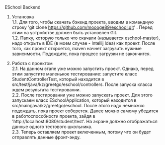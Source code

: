 ESchool 
Backend

1. Установка  
  1.1. Для того, чтобы скачать бэкенд проекта, вводим в командную строку 'git clone https://github.com/moooge89/eschool.git' .
  Перед этим на устройстве должен быть установлен Git.  
  1.2. Папку, которую только что скачали (называется eschool-master), надо открыть в IDE (в моем случае - Intellij Idea) как проект.
  После того, как проект откроется, maven начнет загрузить нужные зависимости. Подождите, пока процесс загрузки не закончится.  
  
  
2. Работа с проектом  
  2.1. На данном этапе уже можно запустить проект. Однако, перед этим запустите маленькое тестирование: запустите класс StudentControllerTest, 
  который находится в src/test/java/kz/greetgo/eschool/controllers. После запуска класса ждем результата тестировании.  
  2.2. После тестировании уже можно запускать проект. Для этого запускаем класс ESchoolApplication, который находится в 
  src/main/java/kz/greetgo/eschool. После этого надо немножко подождать, пока проект соберется. Далее можно самому убедится 
  в работоспособности проекта, зайдя в 'http://localhost:8080/student/test'. На экране должно отображаться данные одного тестового школьника.  
  2.3. Теперь оставляем проект включенным, потому что он будет отправлять данные фронт-энду.
